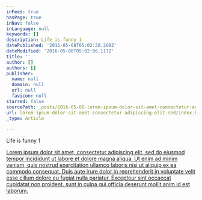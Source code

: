 ```yaml
---
inFeed: true
hasPage: true
inNav: false
inLanguage: null
keywords: []
description: Life is funny 1
datePublished: '2016-05-08T05:02:30.209Z'
dateModified: '2016-05-08T05:02:06.117Z'
title: ''
author: []
authors: []
publisher:
  name: null
  domain: null
  url: null
  favicon: null
starred: false
sourcePath: _posts/2016-05-08-lorem-ipsum-dolor-sit-amet-consectetur-adipiscing-elit-sed.md
url: lorem-ipsum-dolor-sit-amet-consectetur-adipiscing-elit-sed/index.html
_type: Article

---
```

Life is funny 1

[Lorem ipsum dolor sit amet, consectetur adipiscing elit, sed do eiusmod tempor incididunt ut labore et dolore magna aliqua. Ut enim ad minim veniam, quis nostrud exercitation ullamco laboris nisi ut aliquip ex ea commodo consequat. Duis aute irure dolor in reprehenderit in voluptate velit esse cillum dolore eu fugiat nulla pariatur. Excepteur sint occaecat cupidatat non proident, sunt in culpa qui officia deserunt mollit anim id est laborum.][0]

[0]: https://app.thegrid.io/posts/b58d5947-82be-484b-b334-42e5048f6478/null